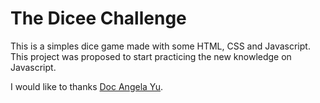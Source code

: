 # The Dicee Challenge

This is a simples dice game made with some HTML, CSS and Javascript. This project was proposed to start practicing the new knowledge on Javascript.

I would like to thanks <a href="https://www.udemy.com/user/4b4368a3-b5c8-4529-aa65-2056ec31f37e/">Doc Angela Yu</a>.
